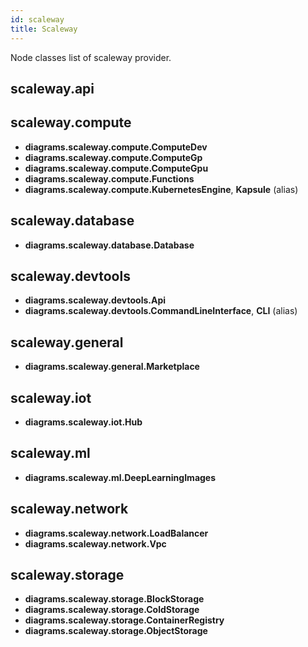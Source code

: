 ```yaml
---
id: scaleway
title: Scaleway
---
```


Node classes list of scaleway provider.

## scaleway.api


## scaleway.compute

- **diagrams.scaleway.compute.ComputeDev**
- **diagrams.scaleway.compute.ComputeGp**
- **diagrams.scaleway.compute.ComputeGpu**
- **diagrams.scaleway.compute.Functions**
- **diagrams.scaleway.compute.KubernetesEngine**, **Kapsule** (alias)

## scaleway.database

- **diagrams.scaleway.database.Database**

## scaleway.devtools

- **diagrams.scaleway.devtools.Api**
- **diagrams.scaleway.devtools.CommandLineInterface**, **CLI** (alias)

## scaleway.general

- **diagrams.scaleway.general.Marketplace**

## scaleway.iot

- **diagrams.scaleway.iot.Hub**

## scaleway.ml

- **diagrams.scaleway.ml.DeepLearningImages**

## scaleway.network

- **diagrams.scaleway.network.LoadBalancer**
- **diagrams.scaleway.network.Vpc**

## scaleway.storage

- **diagrams.scaleway.storage.BlockStorage**
- **diagrams.scaleway.storage.ColdStorage**
- **diagrams.scaleway.storage.ContainerRegistry**
- **diagrams.scaleway.storage.ObjectStorage**
